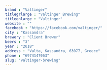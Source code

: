 ```yaml
---
brand : "Valtinger"
titlegrlarge : "Valtinger Brewing"
titleenlarge : "Valtinger"
website : ""
facebook : "https://facebook.com/valtinger/"
city : "Kassandra"
brewery : "Client Brewer"
beers : "3"
year : "2018"
address : "Valta, Kassandra, 63077, Greece"
phone : "6974147063"
slug: "valtinger-brewing"
---
```

